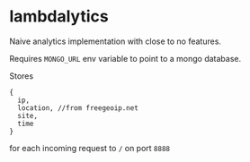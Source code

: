 # lambdalytics

Naive analytics implementation with close to no features.

Requires `MONGO_URL` env variable to point to a mongo database.

Stores
```
{
  ip,
  location, //from freegeoip.net
  site,
  time
}
```
for each incoming request to `/` on port `8888`
